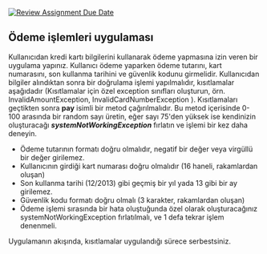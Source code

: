 [![Review Assignment Due Date](https://classroom.github.com/assets/deadline-readme-button-24ddc0f5d75046c5622901739e7c5dd533143b0c8e959d652212380cedb1ea36.svg)](https://classroom.github.com/a/Ivwc2NCJ)
## Ödeme işlemleri uygulaması

Kullanıcıdan kredi kartı bilgilerini kullanarak ödeme yapmasına izin veren bir uygulama yapınız. Kullanıcı ödeme yaparken ödeme tutarını, kart numarasını, son kullanma tarihini ve güvenlik kodunu girmelidir. Kullanıcıdan bilgiler alındıktan sonra bir doğrulama işlemi yapılmalıdır, kısıtlamalar aşağıdadır (Kısıtlamalar için özel exception sınıfları oluşturun, örn. InvalidAmountException, InvalidCardNumberException ). Kısıtlamaları geçtikten sonra **pay** isimli bir metod çağırılmalıdır. Bu metod içerisinde 0-100 arasında bir random sayı üretin, eğer sayı 75'den yüksek ise kendinizin oluşturacağı ***systemNotWorkingException*** fırlatın ve işlemi bir kez daha deneyin.

- Ödeme tutarının formatı doğru olmalıdır, negatif bir değer veya virgüllü bir değer girilemez.
- Kullanıcının girdiği kart numarası doğru olmalıdır (16 haneli, rakamlardan oluşan)
- Son kullanma tarihi (12/2013) gibi geçmiş bir yıl yada 13 gibi bir ay girilemez.
- Güvenlik kodu formatı doğru olmalı (3 karakter, rakamlardan oluşan)
- Ödeme işlemi sırasında bir hata oluştuğunda özel olarak oluşturacağınız systemNotWorkingException fırlatılmalı, ve 1 defa tekrar işlem denenmeli.

Uygulamanın akışında, kısıtlamalar uygulandığı sürece serbestsiniz. 

